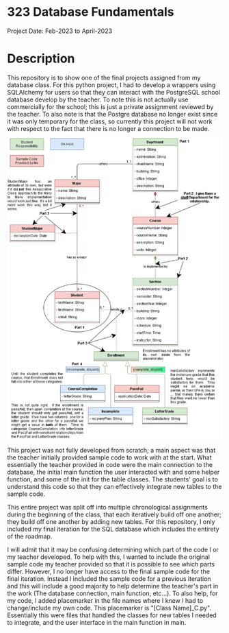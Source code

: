 # 323 Database Fundamentals

Project Date: Feb-2023 to April-2023

# Description

This repository is to show one of the final projects assigned from my database class. For this python project, I had to develop a wrappers using SQLAlchemy for users so that they can interact with the PostgreSQL school database develop by the teacher. To note this is not actually use commercially for the school; this is just a private 
assignment reviewed by the teacher. To also note is that the Postgre database no longer exist since it was only temporary for the class, so currently this project will not work with respect to the fact that there is no longer a connection to be made.

![Roadmap](https://github.com/gsdyu/323_Database/blob/main/SQLAlchemy%20Project%20Roadmap%20(1).jpg "Roadmap")

This project was not fully developed from scratch; a main aspect was that the teacher initially provided sample code to work with at the start. What essentially the teacher provided in code were the main 
connection to the database, the initial main function the user interacted with and some helper function, and some of the init for the table classes. The students' goal is to understand this code so that they can effectively integrate new tables to the sample code.

This entire project was split off into multiple chronological assignments during the beginning of the class, that each iteratively build off one another; they build off one another by adding new tables. For this repository, I only included my final iteration for the SQL database which includes the entirety of the roadmap.

I will admit that it may be confusing determining which part of the code I or my teacher developed. To help with this, I wanted to include the original sample code my teacher provided so that it is possible to see which parts differ. However, I no longer have access to the final sample code for the final iteration.
Instead I included the sample code for a previous iteration and this will include a good majority to help determine the teacher's part in the work (The database connection, main function, etc...). To also help, for my code, I added placemarker in the file names where I knew I had to change/include my own code.
This placemarker is "[Class Name]_C.py". Essentially this were files that handled the classes for new tables I needed to integrate, and the user interface in the main function in main.

